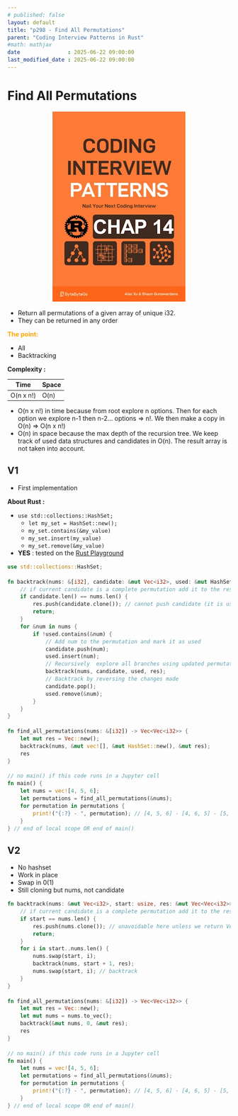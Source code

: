 ```yaml
---
# published: false
layout: default
title: "p298 - Find All Permutations"
parent: "Coding Interview Patterns in Rust"
#math: mathjax
date               : 2025-06-22 09:00:00
last_modified_date : 2025-06-22 09:00:00
---
```


# Find All Permutations

<div align="center">
<img src="../assets/chap_14.webp" alt="" width="300" loading="lazy"/>
</div>

* Return all permutations of a given array of unique i32. 
* They can be returned in any order

<span style="color:orange"><b>The point:</b></span>

* All 
* Backtracking

**Complexity :**

| Time        | Space |
|-------------|-------|
| O(n x n!)   | O(n)  |

* O(n x n!) in time because from root explore n options. Then for each option we explore n-1 then n-2... options => n!. We then make a copy in O(n) => O(n x n!)
* O(n) in space because the max depth of the recursion tree. We keep track of used data structures and candidates in O(n). The result array is not taken into account.









<!-- <span style="color:red"><b>TODO : </b></span> 
* Add comments in code -->


<!-- * <span style="color:lime"><b>Preferred solution?</b></span>      -->



## V1

* First implementation

**About Rust :**
* `use std::collections::HashSet;`
    * `let my_set = HashSet::new();`
    * ``my_set.contains(&my_value)``
    * ``my_set.insert(my_value)``
    * ``my_set.remove(&my_value)``
* **YES** : tested on the [Rust Playground](https://play.rust-lang.org/)



```rust
use std::collections::HashSet;

fn backtrack(nums: &[i32], candidate: &mut Vec<i32>, used: &mut HashSet<i32>, res: &mut Vec<Vec<i32>>) {
    // if current candidate is a complete permutation add it to the result
    if candidate.len() == nums.len() {
        res.push(candidate.clone()); // cannot push candidate (it is used afterward) so we push a clone of it
        return;
    }
    for &num in nums {
        if !used.contains(&num) {
            // Add num to the permutation and mark it as used
            candidate.push(num);
            used.insert(num);
            // Recursively  explore all branches using updated permutation candidate
            backtrack(nums, candidate, used, res);
            // Backtrack by reversing the changes made
            candidate.pop();
            used.remove(&num);
        }
    }
}

fn find_all_permutations(nums: &[i32]) -> Vec<Vec<i32>> {
    let mut res = Vec::new();
    backtrack(nums, &mut vec![], &mut HashSet::new(), &mut res);
    res
}

// no main() if this code runs in a Jupyter cell
fn main() {
    let nums = vec![4, 5, 6];
    let permutations = find_all_permutations(&nums);
    for permutation in permutations {
        print!("{:?} - ", permutation); // [4, 5, 6] - [4, 6, 5] - [5, 4, 6] - [5, 6, 4] - [6, 4, 5] - [6, 5, 4] - 
    }
} // end of local scope OR end of main()

```

## V2

* No hashset
* Work in place
* Swap in 0(1)
* Still cloning but nums, not candidate 


```rust
fn backtrack(nums: &mut Vec<i32>, start: usize, res: &mut Vec<Vec<i32>>) {
    // if current candidate is a complete permutation add it to the result
    if start == nums.len() {
        res.push(nums.clone()); // unavoidable here unless we return Vec<&[i32]>
        return;
    }
    for i in start..nums.len() {
        nums.swap(start, i);
        backtrack(nums, start + 1, res);
        nums.swap(start, i); // backtrack
    }
}

fn find_all_permutations(nums: &[i32]) -> Vec<Vec<i32>> {
    let mut res = Vec::new();
    let mut nums = nums.to_vec();
    backtrack(&mut nums, 0, &mut res);
    res
}

// no main() if this code runs in a Jupyter cell
fn main() {
    let nums = vec![4, 5, 6];
    let permutations = find_all_permutations(&nums);
    for permutation in permutations {
        print!("{:?} - ", permutation); // [4, 5, 6] - [4, 6, 5] - [5, 4, 6] - [5, 6, 4] - [6, 4, 5] - [6, 5, 4] - 
    }
} // end of local scope OR end of main()

```
